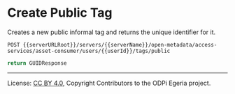 <!-- SPDX-License-Identifier: CC-BY-4.0 -->
<!-- Copyright Contributors to the ODPi Egeria project. -->

# Create Public Tag

Creates a new public informal tag and returns the unique identifier for it.

```
POST {{serverURLRoot}}/servers/{{serverName}}/open-metadata/access-services/asset-consumer/users/{{userId}}/tags/public
```

```java
return GUIDResponse
```


----
License: [CC BY 4.0](https://creativecommons.org/licenses/by/4.0/),
Copyright Contributors to the ODPi Egeria project.
